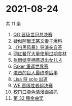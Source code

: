 # 2021-08-24

共 11 条

<!-- BEGIN -->
<!-- 最后更新时间 Tue Aug 24 2021 08:21:39 GMT+0800 (China Standard Time) -->

1. [QG 晋级世冠总决赛](https://www.zhihu.com/search?q=QGhappy)
1. [疑似阿里王某文妻子爆料](https://www.zhihu.com/search?q=阿里女员工)
1. [《扫黑风暴》导演亲自答](https://www.zhihu.com/search?q=扫黑风暴)
1. [网红餐厅大量使用过期食材](https://www.zhihu.com/search?q=胖哥俩肉蟹煲)
1. [张雨绮李柄熹退出女儿 4](https://www.zhihu.com/search?q=张雨绮)
1. [Faker 重返世界赛](https://www.zhihu.com/search?q=faker)
1. [进击的巨人最终季后半](https://www.zhihu.com/search?q=进击的巨人)
1. [Lisa 将 solo 出道](https://www.zhihu.com/search?q=Lisa)
1. [WE 晋级胜者组决赛](https://www.zhihu.com/search?q=WE)
1. [校门口卖色情漫画被抓](https://www.zhihu.com/search?q=非法出版物)
1. [第 32 届金曲奖](https://www.zhihu.com/search?q=金曲奖)

<!-- END -->
